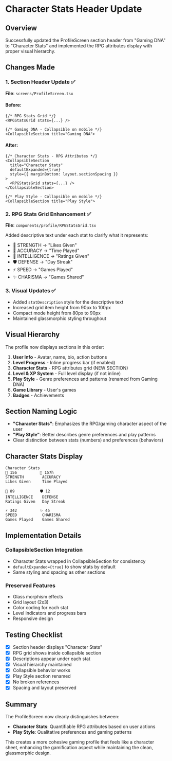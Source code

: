 # Character Stats Header Update

## Overview
Successfully updated the ProfileScreen section header from "Gaming DNA" to "Character Stats" and implemented the RPG attributes display with proper visual hierarchy.

## Changes Made

### 1. Section Header Update ✅
**File**: `screens/ProfileScreen.tsx`

#### Before:
```tsx
{/* RPG Stats Grid */}
<RPGStatsGrid stats={...} />

{/* Gaming DNA - Collapsible on mobile */}
<CollapsibleSection title="Gaming DNA">
```

#### After:
```tsx
{/* Character Stats - RPG Attributes */}
<CollapsibleSection
  title="Character Stats"
  defaultExpanded={true}
  style={{ marginBottom: layout.sectionSpacing }}
>
  <RPGStatsGrid stats={...} />
</CollapsibleSection>

{/* Play Style - Collapsible on mobile */}
<CollapsibleSection title="Play Style">
```

### 2. RPG Stats Grid Enhancement ✅
**File**: `components/profile/RPGStatsGrid.tsx`

Added descriptive text under each stat to clarify what it represents:
- 💪 STRENGTH → "Likes Given"
- 🎯 ACCURACY → "Time Played"
- 🧠 INTELLIGENCE → "Ratings Given"
- 🛡️ DEFENSE → "Day Streak"
- ⚡ SPEED → "Games Played"
- ✨ CHARISMA → "Games Shared"

### 3. Visual Updates ✅
- Added `statDescription` style for the descriptive text
- Increased grid item height from 90px to 100px
- Compact mode height from 80px to 90px
- Maintained glassmorphic styling throughout

## Visual Hierarchy

The profile now displays sections in this order:
1. **User Info** - Avatar, name, bio, action buttons
2. **Level Progress** - Inline progress bar (if enabled)
3. **Character Stats** - RPG attributes grid (NEW SECTION)
4. **Level & XP System** - Full level display (if not inline)
5. **Play Style** - Genre preferences and patterns (renamed from Gaming DNA)
6. **Game Library** - User's games
7. **Badges** - Achievements

## Section Naming Logic

- **"Character Stats"**: Emphasizes the RPG/gaming character aspect of the user
- **"Play Style"**: Better describes genre preferences and play patterns
- Clear distinction between stats (numbers) and preferences (behaviors)

## Character Stats Display

```
Character Stats
💪 156          🎯 157h
STRENGTH        ACCURACY
Likes Given     Time Played

🧠 89           🛡️ 12
INTELLIGENCE    DEFENSE
Ratings Given   Day Streak

⚡ 342          ✨ 45
SPEED           CHARISMA
Games Played    Games Shared
```

## Implementation Details

### CollapsibleSection Integration
- Character Stats wrapped in CollapsibleSection for consistency
- `defaultExpanded={true}` to show stats by default
- Same styling and spacing as other sections

### Preserved Features
- Glass morphism effects
- Grid layout (2x3)
- Color coding for each stat
- Level indicators and progress bars
- Responsive design

## Testing Checklist

- [x] Section header displays "Character Stats"
- [x] RPG grid shows inside collapsible section
- [x] Descriptions appear under each stat
- [x] Visual hierarchy maintained
- [x] Collapsible behavior works
- [x] Play Style section renamed
- [x] No broken references
- [x] Spacing and layout preserved

## Summary

The ProfileScreen now clearly distinguishes between:
- **Character Stats**: Quantifiable RPG attributes based on user actions
- **Play Style**: Qualitative preferences and gaming patterns

This creates a more cohesive gaming profile that feels like a character sheet, enhancing the gamification aspect while maintaining the clean, glassmorphic design.